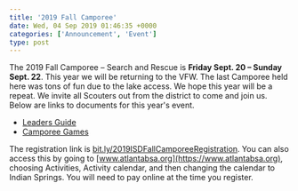 ```yaml
---
title: '2019 Fall Camporee'
date: Wed, 04 Sep 2019 01:46:35 +0000
categories: ['Announcement', 'Event']
type: post
---
```


The 2019 Fall Camporee – Search and Rescue is **Friday Sept. 20 – Sunday Sept. 22**. This year we will be returning to the VFW. The last Camporee held here was tons of fun due to the lake access. We hope this year will be a repeat. We invite all Scouters out from the district to come and join us. Below are links to documents for this year's event.

* [Leaders Guide](/uploads/Leaders-Guide.pdf)
* [Camporee Games](/uploads/Camporee-2019-Games.pdf)

The registration link is [bit.ly/2019ISDFallCamporeeRegistration](http://bit.ly/2019ISDFallCamporeeRegistration). You can also access this by going to [www.atlantabsa.org](https://www.atlantabsa.org), choosing Activities, Activity calendar, and then changing the calendar to Indian Springs. You will need to pay online at the time you register.
